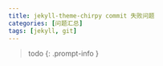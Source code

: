 ```yaml
---
title: jekyll-theme-chirpy commit 失败问题
categories: [问题汇总]
tags: [jekyll, git]
---
```


> todo
{: .prompt-info }
